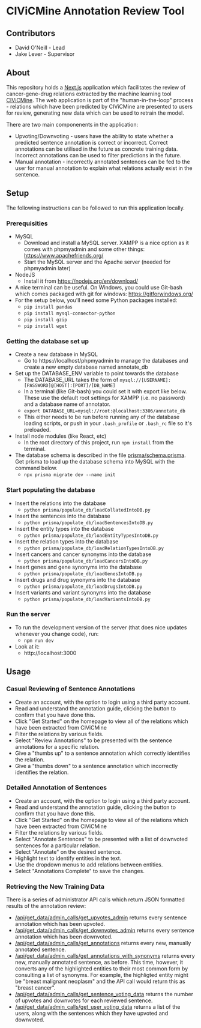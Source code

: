# CIViCMine Annotation Review Tool

## Contributors

- David O'Neill - Lead
- Jake Lever - Supervisor

## About

This repository holds a [Next.js](https://nextjs.org/) application which facilitates the review of cancer-gene-drug relations extracted by the machine learning tool [CIViCMine](http://bionlp.bcgsc.ca/civicmine/). The web application is part of the "human-in-the-loop" process - relations which have been predicted by CIViCMine are presented to users for review, generating new data which can be used to retrain the model.

There are two main componenents in the application:

- Upvoting/Downvoting - users have the ability to state whether a predicted sentence annotation is correct or incorrect. Correct annotations can be utilised in the future as concrete training data. Incorrect annotations can be used to filter predictions in the future.
- Manual annotation - incorrectly annotated sentences can be fed to the user for manual annotation to explain what relations actually exist in the sentence.

## Setup

The following instructions can be followed to run this application locally.

### Prerequisities

- MySQL
  - Download and install a MySQL server. XAMPP is a nice option as it comes with phpmyadmin and some other things: https://www.apachefriends.org/
  - Start the MySQL server and the Apache server (needed for phpmyadmin later)
- NodeJS
  - Install it from https://nodejs.org/en/download/
- A nice terminal can be useful. On Windows, you could use Git-bash which comes packaged with git for windows: https://gitforwindows.org/
- For the setup below, you'll need some Python packages installed:
  - `pip install pandas`
  - `pip install mysql-connector-python`
  - `pip install gzip`
  - `pip install wget`

### Getting the database set up

- Create a new database in MySQL
  - Go to https://localhost/phpmyadmin to manage the databases and create a new empty database named annotate_db
- Set up the DATABASE_ENV variable to point towards the database
  - The DATABASE_URL takes the form of `mysql://[USERNAME]:[PASSWORD]@[HOST]:[PORT]/[DB_NAME]`
  - In a terminal (like Git-bash) you could set it with export like below. These use the default root settings for XAMPP (i.e. no password) and a database name of annotator.
  - `export DATABASE_URL=mysql://root:@localhost:3306/annotate_db`
  - This either needs to be run before running any of the database loading scripts, or push in your `.bash_profile` or `.bash_rc` file so it's preloaded.
- Install node modules (like React, etc)
  - In the root directory of this project, run `npm install` from the terminal.
- The database schema is described in the file [prisma/schema.prisma](https://github.com/DavidONeill75101/annotation-correction-tool/blob/main/prisma/schema.prisma). Get prisma to load up the database schema into MySQL with the command below.
  - `npx prisma migrate dev --name init`

### Start populating the database

- Insert the relations into the database
  - `python prisma/populate_db/loadCollatedIntoDB.py`
- Insert the sentences into the database
  - `python prisma/populate_db/loadSentencesIntoDB.py`
- Insert the entity types into the database
  - `python prisma/populate_db/loadEntityTypesIntoDB.py`
- Insert the relation types into the database
  - `python prisma/populate_db/loadRelationTypesIntoDB.py`
- Insert cancers and cancer synonyms into the database
  - `python prisma/populate_db/loadCancersIntoDB.py`
- Insert genes and gene synonyms into the database
  - `python prisma/populate_db/loadGenesIntoDB.py`
- Insert drugs and drug synonyms into the database
  - `python prisma/populate_db/loadDrugsIntoDB.py`
- Insert variants and variant synonyms into the database
  - `python prisma/populate_db/loadVariantsIntoDB.py`

### Run the server

- To run the development version of the server (that does nice updates whenever you change code), run:
  - `npm run dev`
- Look at it:
  - http://localhost:3000

## Usage

### Casual Reviewing of Sentence Annotations

- Create an account, with the option to login using a third party account.
- Read and understand the annotation guide, clicking the button to confirm that you have done this.
- Click "Get Started" on the homepage to view all of the relations which have been extracted from CIViCMine
- Filter the relations by various fields.
- Select "Review Annotations" to be presented with the sentence annotations for a specific relation.
- Give a "thumbs up" to a sentence annotation which correctly identifies the relation.
- Give a "thumbs down" to a sentence annotation which incorrectly identifies the relation.

### Detailed Annotation of Sentences

- Create an account, with the option to login using a third party account.
- Read and understand the annotation guide, clicking the button to confirm that you have done this.
- Click "Get Started" on the homepage to view all of the relations which have been extracted from CIViCMine
- Filter the relations by various fields.
- Select "Annotate Sentences" to be presented with a list of downvoted sentences for a particular relation.
- Select "Annotate" on the desired sentence.
- Highlight text to identify entities in the text.
- Use the dropdown menus to add relations between entities.
- Select "Annotations Complete" to save the changes.

### Retrieving the New Training Data

There is a series of administrator API calls which return JSON formatted results of the annotation review:

- [/api/get_data/admin_calls/get_upvotes_admin](/api/get_data/admin_calls/get_upvotes_admin) returns every sentence annotation which has been upvoted.
- [/api/get_data/admin_calls/get_downvotes_admin](/api/get_data/admin_calls/get_downvotes_admin) returns every sentence annotation which has been downvoted.
- [/api/get_data/admin_calls/get_annotations](/api/get_data/admin_calls/get_annotations) returns every new, manually annotated sentence.
- [/api/get_data/admin_calls/get_annotations_with_synonyms](/api/get_data/admin_calls/get_annotations_with_synonyms) returns every new, manually annotated sentence, as before. This time, however, it converts any of the highlighted entities to their most common form by consulting a list of synonyms. For example, the highligted entity might be "breast malignant neoplasm" and the API call would return this as "breast cancer".
- [/api/get_data/admin_calls/get_sentence_voting_data](/api/get_data/admin_calls/get_sentence_voting_data) returns the number of upvotes and downvotes for each reviewed sentence.
- [/api/get_data/admin_calls/get_user_voting_data](/api/get_data/admin_calls/get_user_voting_data) returns a list of the users, along with the sentences which they have upvoted and downvoted.
